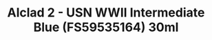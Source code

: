 ---
layout: product
title: "Alclad 2 - USN WWII Intermediate Blue (FS59535164) 30ml"
price: "TBA" 
desc: "Metalizer boja"
img_path: "/assets/img/ALCE319.webp"
brand: "N/A"
available: false
special_offer: false
new: false
soon: false
cat: "040000"
subcat: "040300"
subsubcat: "0N/A"
sifra: "ALCE319"
popular: false
---